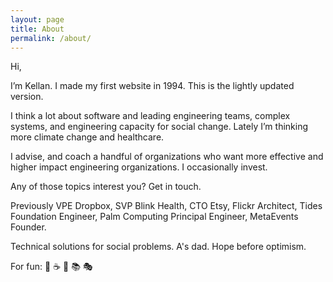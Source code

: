 ```yaml
---
layout: page
title: About
permalink: /about/
---
```


Hi,

I’m Kellan. I made my first website in 1994. This is the lightly updated version.

I think a lot about software and leading engineering teams, complex systems, and engineering capacity for social change. Lately I’m thinking more climate change and healthcare.

I advise, and coach a handful of organizations who want more effective and higher impact engineering organizations. I occasionally invest.

Any of those topics interest you? Get in touch.

Previously VPE Dropbox, SVP Blink Health, CTO Etsy, Flickr Architect, Tides Foundation Engineer, Palm Computing Principal Engineer, MetaEvents Founder.

Technical solutions for social problems. A's dad. Hope before optimism.

For fun: 🚴 ☕ 🥾 📚 🎭 
